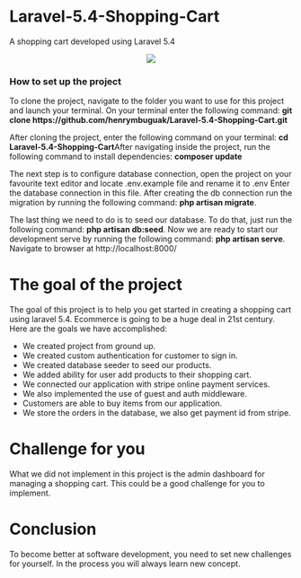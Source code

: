 # Laravel-5.4-Shopping-Cart
A shopping cart developed using Laravel 5.4
<p align="center"><img src="https://github.com/henrymbuguak/Laravel-5.4-Shopping-Cart/blob/master/public/Screenshot.png"></p>

### How to set up the project

<p>To clone the project, navigate to the folder you want to use for this project and launch your terminal. On your terminal enter the following command: <b>git clone https://github.com/henrymbuguak/Laravel-5.4-Shopping-Cart.git </b> </p>

<p>After cloning the project, enter the following command on your terminal: <b>cd Laravel-5.4-Shopping-Cart</b>After navigating inside the project, run the following command to install dependencies: <b>composer update</b></p>

The next step is to configure database connection, open the project on your favourite text editor and locate .env.example file and rename it to .env Enter the database connection in this file. After creating the db connection run the migration by running the following command: <b>php artisan migrate</b>. <br>

The last thing we need to do is to seed our database. To do that, just run the following command: <b>php artisan db:seed</b>. Now we are ready to start our development serve by running the following command: <b>php artisan serve</b>. Navigate to browser at http://localhost:8000/ 


# The goal of the project

The goal of this project is to help you get started in creating a shopping cart using laravel 5.4. Ecommerce is going to be a huge deal in 21st century. Here are the goals we have accomplished:

- We created project from ground up.
- We created custom authentication for customer to sign in.
- We created database seeder to seed our products.
- We added ability for user add products to their shopping cart.
- We connected our application with stripe online payment services.
- We also implemented the use of guest and auth middleware.
- Customers are able to buy items from our application.
- We store the orders in the database, we also get payment id from stripe.

# Challenge for you

What we did not implement in this project is the admin dashboard for managing a shopping cart. This could be a good challenge for you to implement.

# Conclusion

To become better at software development, you need to set new challenges for yourself. In the process you will always learn new concept.
